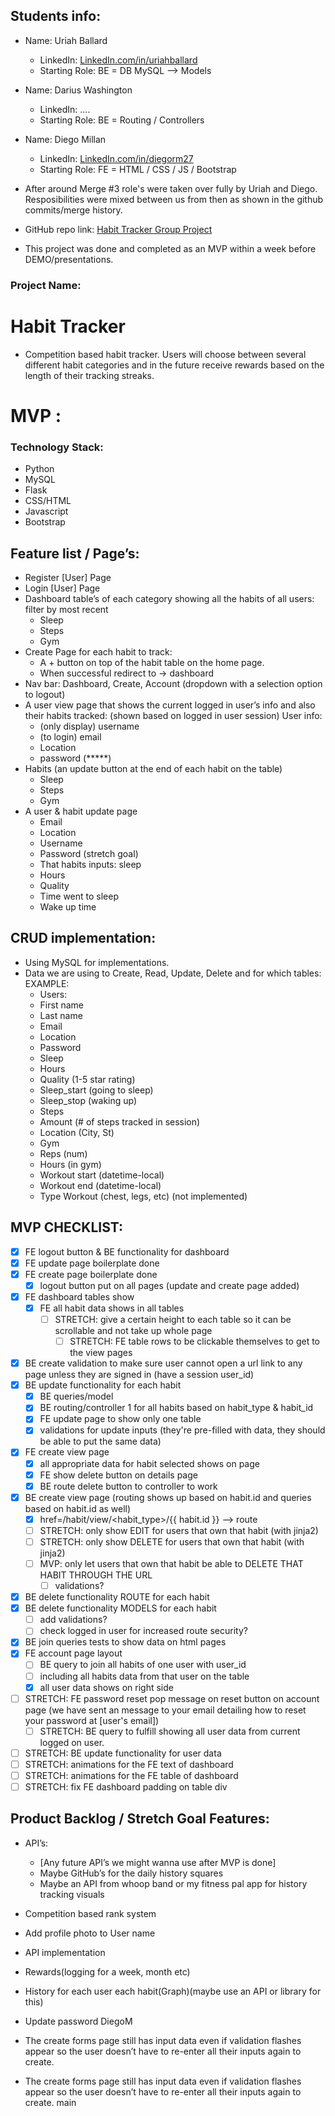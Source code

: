 ## Students info:

* Name: Uriah Ballard
   * LinkedIn: <a href="https://www.linkedin.com/in/uriahballard/">LinkedIn.com/in/uriahballard</a>
   * Starting Role: BE = DB MySQL —> Models
* Name: Darius Washington
   * LinkedIn: ....
   * Starting Role: BE = Routing / Controllers
* Name: Diego Millan
   * LinkedIn: <a href="https://www.linkedin.com/in/diegorm27/">LinkedIn.com/in/diegorm27</a>
   * Starting Role: FE = HTML / CSS / JS / Bootstrap
    
* After around Merge #3 role's were taken over fully by Uriah and Diego. Resposibilities were mixed between us from then as shown in the github commits/merge history.
* GitHub repo link: <a href="https://github.com/DiegoRM7/Habit-Tracker-Group-Project">Habit Tracker Group Project<a>
* This project was done and completed as an MVP within a week before DEMO/presentations.

### Project Name:

# Habit Tracker
  * Competition based habit tracker. Users will choose between several different habit categories and in the future receive rewards based on the length of their tracking streaks.

# MVP :
### Technology Stack:
  *   Python
  *   MySQL
  *   Flask
  *   CSS/HTML
  *   Javascript
  *   Bootstrap

## Feature list / Page’s:
  * Register [User] Page
  * Login [User] Page
  * Dashboard table’s of each category showing all the habits of all users: filter by most recent
      * Sleep 
      * Steps
      * Gym
  * Create Page for each habit to track:
      * A + button on top of the habit table on the home page.
      * When successful redirect to -> dashboard
  * Nav bar: Dashboard, Create, Account (dropdown with a selection option to logout)
  * A user view page that shows the current logged in user’s info and also their habits tracked: (shown based on logged in user session) User info:
      * (only display) username
      * (to login) email
      * Location
      * password (*****)
  * Habits (an update button at the end of each habit on the table)
      * Sleep
      * Steps
      * Gym
  * A user & habit update page
      * Email
      * Location
      * Username
      * Password (stretch goal)
      * That habits inputs: sleep
       * Hours
       * Quality
       * Time went to sleep
       * Wake up time

## CRUD implementation:
  * Using MySQL for implementations.
  * Data we are using to Create, Read, Update, Delete and for which tables: EXAMPLE:
      * Users:
       * First name
       * Last name
       * Email
       * Location
       * Password
      * Sleep
       * Hours
       * Quality  (1-5 star rating)
       * Sleep_start (going to sleep)
       * Sleep_stop (waking up)
      * Steps
       * Amount (# of steps tracked in session)
       * Location (City, St)
      * Gym
       * Reps  (num)
       * Hours (in gym)
       * Workout start (datetime-local)
       * Workout end (datetime-local)
       * Type Workout (chest, legs, etc) (not implemented)

## MVP CHECKLIST:
- [x] FE logout button & BE functionality for dashboard
- [x] FE update page boilerplate done
- [x] FE create page boilerplate done
  - [x] logout button put on all pages (update and create page added)
- [x] FE dashboard tables show
  - [x] FE all habit data shows in all tables
    - [ ] STRETCH: give a certain height to each table so it can be scrollable and not take up whole page
      - [ ] STRETCH: FE table rows to be clickable themselves to get to the view pages
- [x] BE create validation to make sure user cannot open a url link to any page unless they are signed in (have a session user_id)
- [x] BE update functionality for each habit
  - [x] BE queries/model
  - [x] BE routing/controller 1 for all habits based on habit_type & habit_id
  - [x] FE update page to show only one table
  - [x] validations for update inputs (they're pre-filled with data, they should be able to put the same data)
- [x] FE create view page
  - [x] all appropriate data for habit selected shows on page
  - [x] FE show delete button on details page
  - [x] BE route delete button to controller to work
- [x] BE create view page (routing shows up based on habit.id and queries based on habit.id as well)
  - [x] href=/habit/view/<habit_type>/{{ habit.id }} --> route
  - [ ] STRETCH: only show EDIT for users that own that habit (with jinja2)
  - [ ] STRETCH: only show DELETE for users that own that habit (with jinja2)
  - [ ] MVP: only let users that own that habit be able to DELETE THAT HABIT THROUGH THE URL
    - [ ] validations?
- [x] BE delete functionality ROUTE for each habit
- [x] BE delete functionality MODELS for each habit
  - [ ] add validations?
  - [ ] check logged in user for increased route security?
- [x] BE join queries tests to show data on html pages
- [x] FE account page layout
  - [ ] BE query to join all habits of one user with user_id
  - [ ] including all habits data from that user on the table
  - [x] all user data shows on right side
- [ ] STRETCH: FE password reset pop message on reset button on account page (we have sent an message to your email detailing how to reset your password at [user's email])
  - [ ] STRETCH: BE query to fulfill showing all user data from current logged on user.
- [ ] STRETCH: BE update functionality for user data
- [ ] STRETCH: animations for the FE text of dashboard
- [ ] STRETCH: animations for the FE table of dashboard
- [ ] STRETCH: fix FE dashboard padding on table div

## Product Backlog / Stretch Goal Features:
  * API’s:
      * [Any future API’s we might wanna use after MVP is done]
      * Maybe GitHub’s for the daily history squares
      * Maybe an API from  whoop band or my fitness pal app for history tracking visuals
  * Competition based rank system
  * Add profile photo to User name
  * API implementation
  * Rewards(logging for a week, month etc)
  * History for each user each habit(Graph)(maybe use an API or library for this)
  * Update password
  DiegoM
  * The create forms page still has input data even if validation flashes appear so the user doesn’t have to re-enter all their inputs again to create.
  
  * The create forms page still has input data even if validation flashes appear so the user doesn’t have to re-enter all their inputs again to create.
  main
